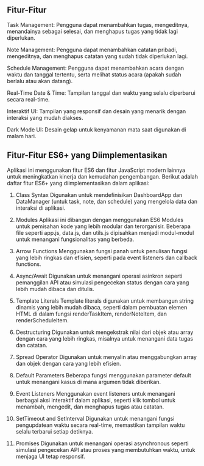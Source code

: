 ## Fitur-Fitur
Task Management: Pengguna dapat menambahkan tugas, mengeditnya, menandainya sebagai selesai, dan menghapus tugas yang tidak lagi diperlukan.

Note Management: Pengguna dapat menambahkan catatan pribadi, mengeditnya, dan menghapus catatan yang sudah tidak diperlukan lagi.

Schedule Management: Pengguna dapat menambahkan acara dengan waktu dan tanggal tertentu, serta melihat status acara (apakah sudah berlalu atau akan datang).

Real-Time Date & Time: Tampilan tanggal dan waktu yang selalu diperbarui secara real-time.

Interaktif UI: Tampilan yang responsif dan desain yang menarik dengan interaksi yang mudah diakses.

Dark Mode UI: Desain gelap untuk kenyamanan mata saat digunakan di malam hari.

## Fitur-Fitur ES6+ yang Diimplementasikan
Aplikasi ini menggunakan fitur ES6 dan fitur JavaScript modern lainnya untuk meningkatkan kinerja dan kemudahan pengembangan. Berikut adalah daftar fitur ES6+ yang diimplementasikan dalam aplikasi:

1. Class Syntax
Digunakan untuk mendefinisikan DashboardApp dan DataManager (untuk task, note, dan schedule) yang mengelola data dan interaksi di aplikasi.

2. Modules
Aplikasi ini dibangun dengan menggunakan ES6 Modules untuk pemisahan kode yang lebih modular dan terorganisir. Beberapa file seperti app.js, data.js, dan utils.js dipisahkan menjadi modul-modul untuk menangani fungsionalitas yang berbeda.

3. Arrow Functions
Menggunakan fungsi panah untuk penulisan fungsi yang lebih ringkas dan efisien, seperti pada event listeners dan callback functions.

4. Async/Await
Digunakan untuk menangani operasi asinkron seperti pemanggilan API atau simulasi pengecekan status dengan cara yang lebih mudah dibaca dan ditulis.

5. Template Literals
Template literals digunakan untuk membangun string dinamis yang lebih mudah dibaca, seperti dalam pembuatan elemen HTML di dalam fungsi renderTaskItem, renderNoteItem, dan renderScheduleItem.

6. Destructuring
Digunakan untuk mengekstrak nilai dari objek atau array dengan cara yang lebih ringkas, misalnya untuk menangani data tugas dan catatan.

7. Spread Operator
Digunakan untuk menyalin atau menggabungkan array dan objek dengan cara yang lebih efisien.

8. Default Parameters
Beberapa fungsi menggunakan parameter default untuk menangani kasus di mana argumen tidak diberikan.

9. Event Listeners
Menggunakan event listeners untuk menangani berbagai aksi interaktif dalam aplikasi, seperti klik tombol untuk menambah, mengedit, dan menghapus tugas atau catatan.

10. SetTimeout and SetInterval
Digunakan untuk menangani fungsi pengupdatean waktu secara real-time, memastikan tampilan waktu selalu terbarui setiap detiknya.

11. Promises
Digunakan untuk menangani operasi asynchronous seperti simulasi pengecekan API atau proses yang membutuhkan waktu, untuk menjaga UI tetap responsif.
